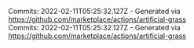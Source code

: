 Commits: 2022-02-11T05:25:32.127Z - Generated via https://github.com/marketplace/actions/artificial-grass
<br>
Commits: 2022-02-11T05:25:32.127Z - Generated via https://github.com/marketplace/actions/artificial-grass
<br>
